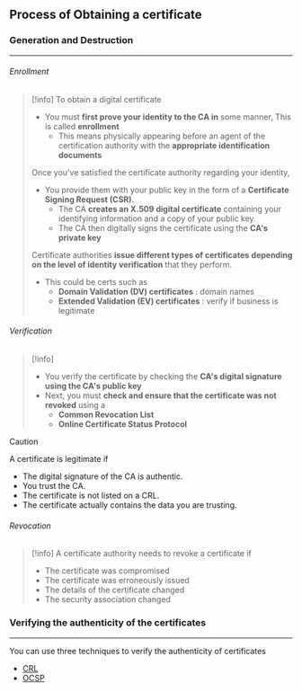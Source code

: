 ## Process of Obtaining a certificate
### Generation and Destruction 
---
###### Enrollment 

>[!info]
>To obtain a digital certificate 
>- You must **first prove your identity to the CA in** some manner, This is called **enrollment**
>	- This means physically appearing before an agent of the certification authority with the **appropriate identification documents**
>
>Once you've satisfied the certificate authority regarding your identity,
>- You provide them with your public key in the form of a **Certificate Signing Request (CSR).**
>	- The CA **creates an X.509 digital certificate** containing your identifying information and a copy of your public key.
>	- The CA then digitally signs the certificate using the **CA's private key** 
>
>Certificate authorities **issue different types of certificates** **depending on the level of identity verification** that they perform.
>- This could be certs such as 
>	- **Domain Validation (DV) certificates** : domain names
>	- **Extended Validation (EV) certificates** : verify if business is legitimate 

###### Verification 

>[!info]
>- You verify the certificate by checking the **CA's digital signature using the CA's public key**
>- Next, you must **check and ensure that the certificate was not revoked** using a 
>	- **Common Revocation List**
>	- **Online Certificate Status Protocol**

>[!caution]
>A certificate is legitimate if
>- The digital signature of the CA is authentic.
>- You trust the CA.
>- The certificate is not listed on a CRL.
>- The certificate actually contains the data you are trusting.

###### Revocation

>[!info]
>A certificate authority needs to revoke a certificate if 
>- The certificate was compromised
>- The certificate was erroneously issued
>- The details of the certificate changed
>- The security association changed 


### Verifying the authenticity of the certificates 
---
You can use three techniques to verify the authenticity of certificates
- [CRL](CRL.md)
- [OCSP](OCSP.md)